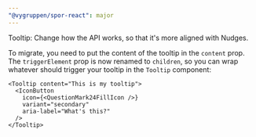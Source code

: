 ```yaml
---
"@vygruppen/spor-react": major
---
```


Tooltip: Change how the API works, so that it's more aligned with Nudges.

To migrate, you need to put the content of the tooltip in the `content` prop. The `triggerElement` prop is now renamed to `children`, so you can wrap whatever should trigger your tooltip in the `Tooltip` component:

```tsx
<Tooltip content="This is my tooltip">
  <IconButton
    icon={<QuestionMark24FillIcon />}
    variant="secondary"
    aria-label="What's this?"
  />
</Tooltip>
```
